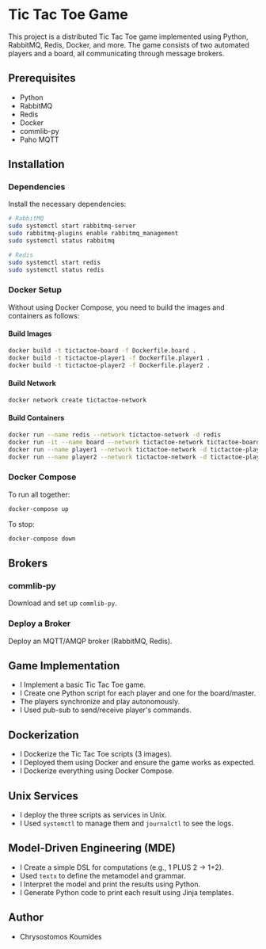 # Tic Tac Toe Game

This project is a distributed Tic Tac Toe game implemented using Python, RabbitMQ, Redis, Docker, and more. The game consists of two automated players and a board, all communicating through message brokers.

## Prerequisites

- Python
- RabbitMQ
- Redis
- Docker
- commlib-py
- Paho MQTT

## Installation

### Dependencies

Install the necessary dependencies:

```bash
# RabbitMQ
sudo systemctl start rabbitmq-server
sudo rabbitmq-plugins enable rabbitmq_management
sudo systemctl status rabbitmq

# Redis
sudo systemctl start redis
sudo systemctl status redis
```

### Docker Setup

Without using Docker Compose, you need to build the images and containers as follows:

#### Build Images

```bash
docker build -t tictactoe-board -f Dockerfile.board .
docker build -t tictactoe-player1 -f Dockerfile.player1 .
docker build -t tictactoe-player2 -f Dockerfile.player2 .
```

#### Build Network

```bash
docker network create tictactoe-network
```

#### Build Containers

```bash
docker run --name redis --network tictactoe-network -d redis
docker run -it --name board --network tictactoe-network tictactoe-board
docker run --name player1 --network tictactoe-network -d tictactoe-player1
docker run --name player2 --network tictactoe-network -d tictactoe-player2
```

### Docker Compose

To run all together:

```bash
docker-compose up
```

To stop:

```bash
docker-compose down
```

## Brokers

### commlib-py

Download and set up `commlib-py`.

### Deploy a Broker

Deploy an MQTT/AMQP broker (RabbitMQ, Redis).

## Game Implementation

- I Implement a basic Tic Tac Toe game.
- I Create one Python script for each player and one for the board/master.
- The players synchronize and play autonomously.
- I Used pub-sub to send/receive player's commands.

## Dockerization

- I Dockerize the Tic Tac Toe scripts (3 images).
- I Deployed them using Docker and ensure the game works as expected.
- I Dockerize everything using Docker Compose.

## Unix Services

- I deploy the three scripts as services in Unix.
- I Used `systemctl` to manage them and `journalctl` to see the logs.

## Model-Driven Engineering (MDE)

- I Create a simple DSL for computations (e.g., 1 PLUS 2 -> 1+2).
- Used `textx` to define the metamodel and grammar.
- I Interpret the model and print the results using Python.
- I Generate Python code to print each result using Jinja templates.

## Author
- Chrysostomos Koumides

